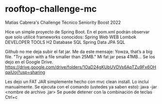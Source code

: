 # rooftop-challenge-mc
Matias Cabrera's Challenge Técnico Seniority Boost 2022

Hice un simple proyecto de Spring Boot. En el pom.xml podrán observar que solo utilicé frameworks conocidos:
Spring Web WEB
Lombok DEVELOPER TOOLS
H2 Database SQL
Spring Data JPA SQL

Github no me deja subir el fat jar. Me da este mensaje: Yowza, that’s a big file. "Try again with a file smaller than 25MB."
Mi fat jar pesa 41MB... Se los dejo en el Google Drive.
https://drive.google.com/drive/folders/1OaD24gKUbUVDVs6ApTZu9Fx6OHqaiUoj?usp=sharing

Les dejo un FAT JAR simplemente hecho con mvc clean install. Lo incluí manualmente.
Se ejecuta con el comando (ustedes ya saben esto):
java -jar <nombre de archivo .jar>
Se puede detener con la combinación de teclas Ctrl+c

